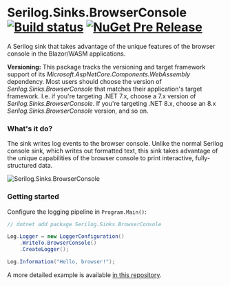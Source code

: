 # Serilog.Sinks.BrowserConsole [![Build status](https://ci.appveyor.com/api/projects/status/s458q719m2pfwnyk?svg=true)](https://ci.appveyor.com/project/serilog/serilog-sinks-browserconsole) [![NuGet Pre Release](https://img.shields.io/nuget/vpre/Serilog.Sinks.BrowserConsole.svg)](https://nuget.org/packages/Serilog.Sinks.BrowserConsole)

A Serilog sink that takes advantage of the unique features of the browser console in the Blazor/WASM applications.

**Versioning:** This package tracks the versioning and target framework support of its _Microsoft.AspNetCore.Components.WebAssembly_ dependency. Most users should choose the version of _Serilog.Sinks.BrowserConsole_ that matches their application's target framework. I.e. if you're targeting .NET 7.x, choose a 7.x version of _Serilog.Sinks.BrowserConsole_. If you're targeting .NET 8.x, choose an 8.x _Serilog.Sinks.BrowserConsole_ version, and so on.

### What's it do?

The sink writes log events to the browser console. Unlike the normal Serilog console sink, which writes out formatted text, this sink takes advantage of the unique capabilities of the browser console to print interactive, fully-structured data.

![Serilog.Sinks.BrowserConsole](https://raw.githubusercontent.com/serilog/serilog-sinks-browserconsole/dev/assets/Screenshot.png)

### Getting started

Configure the logging pipeline in `Program.Main()`:

```csharp
// dotnet add package Serilog.Sinks.BrowserConsole

Log.Logger = new LoggerConfiguration()
    .WriteTo.BrowserConsole()
    .CreateLogger();

Log.Information("Hello, browser!");
```

A more detailed example is available [in this repository](https://github.com/serilog/serilog-sinks-browserconsole/tree/dev/example/ExampleClient).
